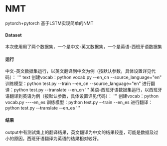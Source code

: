 # NMT

pytorch+pytorch
基于LSTM实现简单的NMT

#### Dataset
本次使用用了两个数据集，一个是中文-英文数据集，一个是英语-西班牙语数据集

#### 运行
中文-英文数据集运行，以英文翻译到中文为例（按默认参数，具体设置详见代码）：
''' text
创建vocab：python vocab.py --en_cn --source_language="en"
训练模型：python test.py --train --en_cn --source_language="en"
进行翻译：python test.py --translate --en_cn
'''
英语-西班牙语数据集运行，以西班牙语翻译到英语为例（按默认参数，具体设置详见代码）：
'''
创建vocab：python vocab.py ----en_es
训练模型：python test.py --train --en_es
进行翻译：python test.py --translate --en_es
'''

#### 结果
output中有测试集上的翻译结果，英文翻译为中文的结果较差，可能是数据及过小的原因，西班牙语翻译为英语的结果相对较好。
